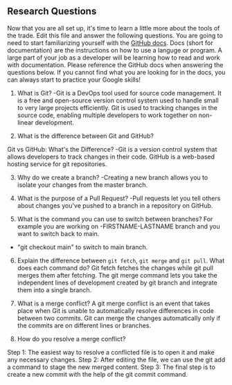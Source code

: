 ## Research Questions 

Now that you are all set up, it's time to learn a little more about the tools of the trade. Edit this file and answer the following questions. You are going to need to start familiarizing yourself with the [GitHub docs](https://docs.github.com/en). Docs (short for documentation) are the instructions on how to use a languge or program. A large part of your job as a developer will be learning how to read and work with documentation. Please reference the GitHub docs when answering the questions below. If you cannot find what you are looking for in the docs, you can always start to practice your Google skills!

1. What is Git?
-Git is a DevOps tool used for source code management. It is a free and open-source version control system used to handle small to very large projects efficiently. Git is used to tracking changes in the source code, enabling multiple developers to work together on non-linear development.

2. What is the difference between Git and GitHub?

Git vs GitHub: What's the Difference?
-Git is a version control system that allows developers to track changes in their code. GitHub is a web-based hosting service for git repositories.

3. Why do we create a branch? 
-Creating a new branch allows you to isolate your changes from the master branch. 

4. What is the purpose of a Pull Request?
-Pull requests let you tell others about changes you've pushed to a branch in a repository on GitHub. 

5. What is the command you can use to switch between branches? For example you are working on -FIRSTNAME-LASTNAME branch and you want to switch back to main.

 - "git checkout main" to switch to main branch.

6. Explain the difference between `git fetch`, `git merge` and `git pull`. What does each command do?
Git fetch fetches the changes while git pull merges them after fetching.
The git merge command lets you take the independent lines of development created by git branch and integrate them into a single branch.

7. What is a merge conflict?
A git merge conflict is an event that takes place when Git is unable to automatically resolve differences in code between two commits. Git can merge the changes automatically only if the commits are on different lines or branches.
8. How do you resolve a merge conflict?

Step 1: The easiest way to resolve a conflicted file is to open it and make any necessary changes. Step 2: After editing the file, we can use the git add a command to stage the new merged content. Step 3: The final step is to create a new commit with the help of the git commit command.
